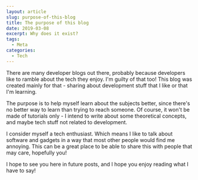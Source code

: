 ```yaml
---
layout: article
slug: purpose-of-this-blog
title: The purpose of this blog
date: 2019-03-08
excerpt: Why does it exist?
tags:
  - Meta
categories:
  - Tech
---
```


<script context="module">
  import { getSrcsetFromImport } from "$lib/utils/functions";
  import CoverImage from './cover.jpg?width=1600&format=avif;webp;png&meta&imagetools';

  metadata.coverImage = getSrcsetFromImport(CoverImage);
</script>

There are many developer blogs out there, probably because developers like to ramble about the tech they enjoy. I'm guilty of that too! This blog was created mainly for that - sharing about development stuff that I like or that I'm learning.

The purpose is to help myself learn about the subjects better, since there's no better way to learn than trying to reach someone. Of course, it won't be made of tutorials only - I intend to write about some theoretical concepts, and maybe tech stuff not related to development.

I consider myself a tech enthusiast. Which means I like to talk about software and gadgets in a way that most other people would find me annoying. This can be a great place to be able to share this with people that may care, hopefully you!

I hope to see you here in future posts, and I hope you enjoy reading what I have to say!
